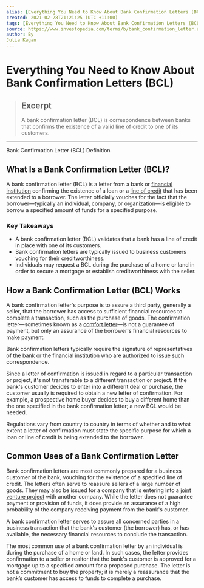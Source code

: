 ```yaml
---
alias: [Everything You Need to Know About Bank Confirmation Letters (BCL)]
created: 2021-02-28T21:21:25 (UTC +11:00)
tags: [Everything You Need to Know About Bank Confirmation Letters (BCL), Bank Confirmation Letter (BCL) Definition]
source: https://www.investopedia.com/terms/b/bank_confirmation_letter.asp
author: By
Julia Kagan
---
```


# Everything You Need to Know About Bank Confirmation Letters (BCL)

> ## Excerpt
> A bank confirmation letter (BCL) is correspondence between banks that confirms the existence of a valid line of credit to one of its customers.

---

Bank Confirmation Letter (BCL) Definition
## What Is a Bank Confirmation Letter (BCL)?

A bank confirmation letter (BCL) is a letter from a bank or [financial institution](https://www.investopedia.com/terms/f/financialinstitution.asp) confirming the existence of a loan or a [line of credit](https://www.investopedia.com/terms/l/lineofcredit.asp) that has been extended to a borrower. The letter officially vouches for the fact that the borrower—typically an individual, company, or organization—is eligible to borrow a specified amount of funds for a specified purpose.

### Key Takeaways

-   A bank confirmation letter (BCL) validates that a bank has a line of credit in place with one of its customers.
-   Bank confirmation letters are typically issued to business customers vouching for their creditworthiness.
-   Individuals may request a BCL during the purchase of a home or land in order to secure a mortgage or establish creditworthiness with the seller.

## How a Bank Confirmation Letter (BCL) Works

A bank confirmation letter's purpose is to assure a third party, generally a seller, that the borrower has access to sufficient financial resources to complete a transaction, such as the purchase of goods. The confirmation letter—sometimes known as a [comfort letter](https://www.investopedia.com/terms/c/comfort_letter.asp)—is not a guarantee of payment, but only an assurance of the borrower's financial resources to make payment.

Bank confirmation letters typically require the signature of representatives of the bank or the financial institution who are authorized to issue such correspondence.

Since a letter of confirmation is issued in regard to a particular transaction or project, it's not transferable to a different transaction or project. If the bank's customer decides to enter into a different deal or purchase, the customer usually is required to obtain a new letter of confirmation. For example, a prospective home buyer decides to buy a different home than the one specified in the bank confirmation letter; a new BCL would be needed. 

Regulations vary from country to country in terms of whether and to what extent a letter of confirmation must state the specific purpose for which a loan or line of credit is being extended to the borrower.

## Common Uses of a Bank Confirmation Letter

Bank confirmation letters are most commonly prepared for a business customer of the bank, vouching for the existence of a specified line of credit. The letters often serve to reassure sellers of a large number of goods. They may also be issued for a company that is entering into a [joint venture project](https://www.investopedia.com/terms/j/jointventure.asp) with another company. While the letter does not guarantee payment or provision of funds, it does provide an assurance of a high probability of the company receiving payment from the bank's customer.

A bank confirmation letter serves to assure all concerned parties in a business transaction that the bank's customer (the borrower) has, or has available, the necessary financial resources to conclude the transaction.

The most common use of a bank confirmation letter by an individual is during the purchase of a home or land. In such cases, the letter provides confirmation to a seller or realtor that the bank's customer is approved for a mortgage up to a specified amount for a proposed purchase. The letter is not a commitment to buy the property; it is merely a reassurance that the bank’s customer has access to funds to complete a purchase.
